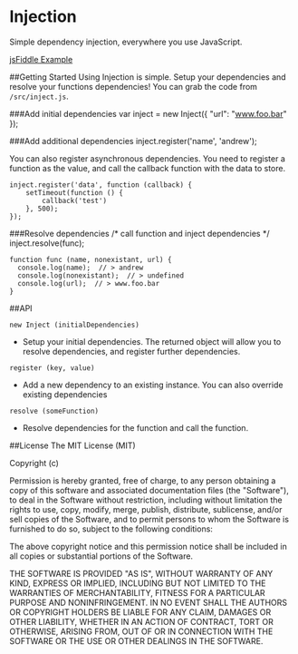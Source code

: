 Injection
=========

Simple dependency injection, everywhere you use JavaScript.

[jsFiddle Example](http://jsfiddle.net/andrewjmead/x23Cd/)

##Getting Started
Using Injection is simple. Setup your dependencies and resolve your functions dependencies! You can grab the code from ```/src/inject.js```.

###Add initial dependencies
	var inject = new Inject({
	  "url": "www.foo.bar"
	});

###Add additional dependencies
	inject.register('name', 'andrew');

You can also register asynchronous dependencies. You need to register a function as the value, and call the callback function with the data to store.

	inject.register('data', function (callback) {
        setTimeout(function () {
            callback('test')
        }, 500);
    });
	
###Resolve dependencies	
	/* call function and inject dependencies */
	inject.resolve(func);

    function func (name, nonexistant, url) {
      console.log(name);  // > andrew
      console.log(nonexistant);  // > undefined
      console.log(url);  // > www.foo.bar
    }

##API

```new Inject (initialDependencies)```
 - Setup your initial dependencies. The returned object will allow you to resolve dependencies, and register further dependencies.

```register (key, value)```
 - Add a new dependency to an existing instance. You can also override existing dependencies

```resolve (someFunction)```
 - Resolve dependencies for the function and call the function.

##License
The MIT License (MIT)

Copyright (c) <year> <copyright holders>

Permission is hereby granted, free of charge, to any person obtaining a copy
of this software and associated documentation files (the "Software"), to deal
in the Software without restriction, including without limitation the rights
to use, copy, modify, merge, publish, distribute, sublicense, and/or sell
copies of the Software, and to permit persons to whom the Software is
furnished to do so, subject to the following conditions:

The above copyright notice and this permission notice shall be included in
all copies or substantial portions of the Software.

THE SOFTWARE IS PROVIDED "AS IS", WITHOUT WARRANTY OF ANY KIND, EXPRESS OR
IMPLIED, INCLUDING BUT NOT LIMITED TO THE WARRANTIES OF MERCHANTABILITY,
FITNESS FOR A PARTICULAR PURPOSE AND NONINFRINGEMENT. IN NO EVENT SHALL THE
AUTHORS OR COPYRIGHT HOLDERS BE LIABLE FOR ANY CLAIM, DAMAGES OR OTHER
LIABILITY, WHETHER IN AN ACTION OF CONTRACT, TORT OR OTHERWISE, ARISING FROM,
OUT OF OR IN CONNECTION WITH THE SOFTWARE OR THE USE OR OTHER DEALINGS IN
THE SOFTWARE.